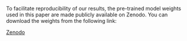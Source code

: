 To facilitate reproducibility of our results, the pre-trained model weights used in this paper are made publicly available on Zenodo. You can download the weights from the following link:

[Zenodo](https://doi.org/10.5281/zenodo.14034030)
